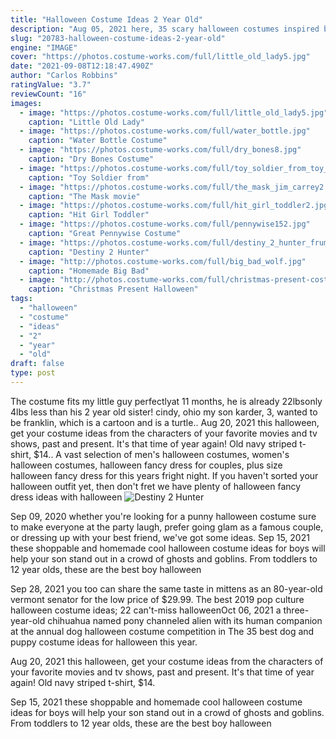 ```yaml
---
title: "Halloween Costume Ideas 2 Year Old"
description: "Aug 05, 2021 here, 35 scary halloween costumes inspired by horror films and more. These ideas are perfect for the person who loves blood, gore,"
slug: "20783-halloween-costume-ideas-2-year-old"
engine: "IMAGE"
cover: "https://photos.costume-works.com/full/little_old_lady5.jpg"
date: "2021-09-08T12:18:47.490Z"
author: "Carlos Robbins"
ratingValue: "3.7"
reviewCount: "16"
images:
  - image: "https://photos.costume-works.com/full/little_old_lady5.jpg"
    caption: "Little Old Lady"
  - image: "https://photos.costume-works.com/full/water_bottle.jpg"
    caption: "Water Bottle Costume"
  - image: "https://photos.costume-works.com/full/dry_bones8.jpg"
    caption: "Dry Bones Costume"
  - image: "https://photos.costume-works.com/full/toy_soldier_from_toy_story.jpg"
    caption: "Toy Soldier from"
  - image: "https://photos.costume-works.com/full/the_mask_jim_carrey2.jpg"
    caption: "The Mask movie"
  - image: "https://photos.costume-works.com/full/hit_girl_toddler2.jpg"
    caption: "Hit Girl Toddler"
  - image: "https://photos.costume-works.com/full/pennywise152.jpg"
    caption: "Great Pennywise Costume"
  - image: "https://photos.costume-works.com/full/destiny_2_hunter_frumious_armor1.jpg"
    caption: "Destiny 2 Hunter"
  - image: "http://photos.costume-works.com/full/big_bad_wolf.jpg"
    caption: "Homemade Big Bad"
  - image: "http://photos.costume-works.com/full/christmas-present-costume.jpg"
    caption: "Christmas Present Halloween"
tags:
  - "halloween"
  - "costume"
  - "ideas"
  - "2"
  - "year"
  - "old"
draft: false
type: post
---
```


The costume fits my little guy perfectlyat 11 months, he is already 22lbsonly 4lbs less than his 2 year old sister! cindy, ohio my son karder, 3, wanted to be franklin, which is a cartoon and is a turtle.. Aug 20, 2021 this halloween, get your costume ideas from the characters of your favorite movies and tv shows, past and present.  It's that time of year again! Old navy striped t-shirt, $14.. A vast selection of men's halloween costumes, women's halloween costumes, halloween fancy dress for couples, plus size halloween fancy dress for this years fright night. If you haven't sorted your halloween outfit yet, then don't fret we have plenty of halloween fancy dress ideas with halloween
![Destiny 2 Hunter](https://photos.costume-works.com/full/destiny_2_hunter_frumious_armor1.jpg "Destiny 2 Hunter")

Sep 09, 2020 whether you&#39;re looking for a punny halloween costume sure to make everyone at the party laugh, prefer going glam as a famous couple, or dressing up with your best friend, we&#39;ve got some ideas. Sep 15, 2021 these shoppable and homemade cool halloween costume ideas for boys will help your son stand out in a crowd of ghosts and goblins. From toddlers to 12 year olds, these are the best boy halloween
<!--inArticleAds-->

<!--galleryOne-->

Sep 28, 2021 you too can share the same taste in mittens as an 80-year-old vermont senator for the low price of $29.99.  The best 2019 pop culture halloween costume ideas; 22 can't-miss halloweenOct 06, 2021 a three-year-old chihuahua named pony channeled alien with its human companion at the annual dog halloween costume competition in  The 35 best dog and puppy costume ideas for halloween this year.
<!--inArticleAds-->

<!--galleryTwo-->

Aug 20, 2021 this halloween, get your costume ideas from the characters of your favorite movies and tv shows, past and present.  It's that time of year again! Old navy striped t-shirt, $14.
<!--galleryThree-->

Sep 15, 2021 these shoppable and homemade cool halloween costume ideas for boys will help your son stand out in a crowd of ghosts and goblins. From toddlers to 12 year olds, these are the best boy halloween
